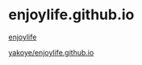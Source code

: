 # enjoylife.github.io

[enjoylife](https://enjoylife.github.io)

[yakoye/enjoylife.github.io](https://github.com/yakoye/enjoylife.github.io)
